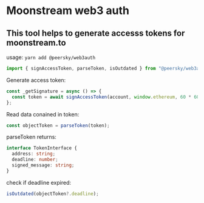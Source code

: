 # Moonstream web3 auth

## This tool helps to generate accesss tokens for moonstream.to

usage:
`yarn add @peersky/web3auth`

```js
import { signAccessToken, parseToken, isOutdated } from "@peersky/web3auth";
```

Generate access token:

```js
const _getSignature = async () => {
  const token = await signAccessToken(account, window.ethereum, 60 * 60 * 24);
};
```

Read data conained in token:

```js
const objectToken = parseToken(token);
```

parseToken returns:

```ts
interface TokenInterface {
  address: string;
  deadline: number;
  signed_message: string;
}
```

check if deadline expired:

```js
isOutdated(objectToken?.deadline);
```
